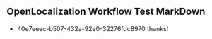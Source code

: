 ## OpenLocalization Workflow Test MarkDown
* 40e7eeec-b507-432a-92e0-32276fdc8970 thanks!

<!--HONumber=Jul16_HO3-->


